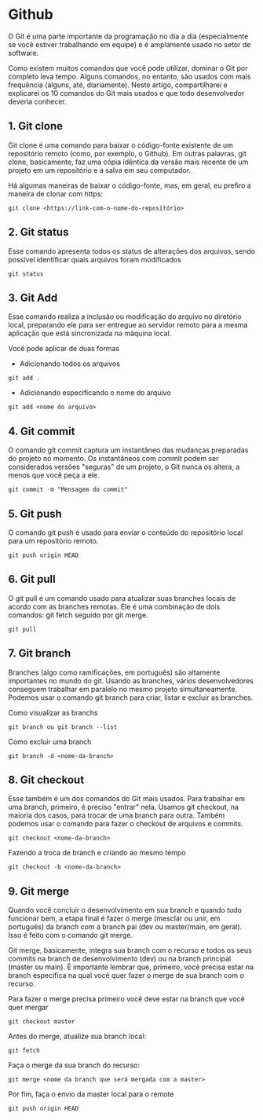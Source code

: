 # Github

O Git é uma parte importante da programação no dia a dia (especialmente se você estiver trabalhando em equipe) e é amplamente usado no setor de software.

Como existem muitos comandos que você pode utilizar, dominar o Git por completo leva tempo. Alguns comandos, no entanto, são usados com mais frequência (alguns, até, diariamente). Neste artigo, compartilharei e explicarei os 10 comandos do Git mais usados e que todo desenvolvedor deveria conhecer.

## 1. Git clone

Git clone é uma comando para baixar o código-fonte existente de um repositório remoto (como, por exemplo, o Github). Em outras palavras, git clone, basicamente, faz uma cópia idêntica da versão mais recente de um projeto em um repositório e a salva em seu computador.

Há algumas maneiras de baixar o código-fonte, mas, em geral, eu prefiro a maneira de clonar com https:

```
git clone <https://link-com-o-nome-do-repositório>
```

## 2. Git status

Esse comando apresenta todos os status de alterações dos arquivos, sendo possível identificar quais arquivos foram modificados

```
git status
```

## 3. Git Add

Esse comando realiza a inclusão ou modificação do arquivo no diretório local, preparando ele para ser entregue ao servidor remoto para a mesma aplicação que está sincronizada na máquina local.

Você pode aplicar de duas formas

- Adicionando todos os arquivos

```
git add .
```

- Adicionando especificando o nome do arquivo

```
git add <nome do arquivo>
```

## 4. Git commit 
O comando git commit captura um instantâneo das mudanças preparadas do projeto no momento. Os instantâneos com commit podem ser considerados versões "seguras" de um projeto, o Git nunca os altera, a menos que você peça a ele.

```
git commit -m "Mensagem do commit"
```

## 5. Git push 
O comando git push é usado para enviar o conteúdo do repositório local para um repositório remoto. 

```
git push origin HEAD
```

## 6. Git pull

O git pull é um comando usado para atualizar suas branches locais de acordo com as branches remotas. Ele é uma combinação de dois comandos: git fetch seguido por git merge.

```
git pull
```

## 7. Git branch

Branches (algo como ramificações, em português) são altamente importantes no mundo do git. Usando as branches, vários desenvolvedores conseguem trabalhar em paralelo no mesmo projeto simultaneamente. Podemos usar o comando git branch para criar, listar e excluir as branches.

Como visualizar as branchs
```
git branch ou git branch --list
```

Como excluir uma branch
```
git branch -d <nome-da-branch>
```

## 8. Git checkout 
Esse também é um dos comandos do Git mais usados. Para trabalhar em uma branch, primeiro, é preciso "entrar" nela. Usamos git checkout, na maioria dos casos, para trocar de uma branch para outra. Também podemos usar o comando para fazer o checkout de arquivos e commits.

```
git checkout <nome-da-branch>
```

Fazendo a troca de branch e criando ao mesmo tempo
```
git checkout -b <nome-da-branch>
```

## 9. Git merge
Quando você concluir o desenvolvimento em sua branch e quando tudo funcionar bem, a etapa final é fazer o merge (mesclar ou unir, em português) da branch com a branch pai (dev ou master/main, em geral). Isso é feito com o comando git merge.

Git merge, basicamente, integra sua branch com o recurso e todos os seus commits na branch de desenvolvimento (dev) ou na branch principal (master ou main). É importante lembrar que, primeiro, você precisa estar na branch específica na qual você quer fazer o merge de sua branch com o recurso.

Para fazer o merge precisa primeiro você deve estar na branch que você quer mergar

```
git checkout master
```

Antes do merge, atualize sua branch local:

```
git fetch
```

Faça o merge da sua branch do recurso:
```
git merge <nome da branch que será mergada com a master>
```

Por fim, faça o envio da master local para o remote
```
git push origin HEAD
```
